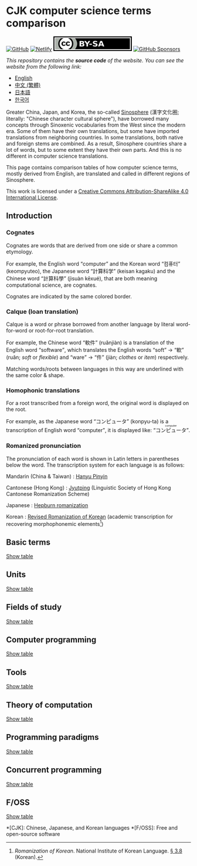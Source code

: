 CJK computer science terms comparison
=====================================

[![GitHub](https://img.shields.io/github/stars/dahlia/cjk-compsci-terms?style=social)][GitHub]
[![Netlify](https://api.netlify.com/api/v1/badges/2ae1a16c-e345-4863-90c0-080e520855a5/deploy-status)][Netlify]
[![Creative Commons License](cc-by-sa.svg)][CC BY-SA 4.0]
[![GitHub Sponsors](https://img.shields.io/github/sponsors/dahlia?logo=github)][GitHub Sponsors]

<!-- hide -->
*This repository contains the **source code** of the website.
You can see the website from the following link:*

 -  [English](https://cjk-compsci-terms.netlify.app/)
 -  [中文 (繁體)](https://cjk-compsci-terms.netlify.app/zh-Hant/)
 -  [日本語](https://cjk-compsci-terms.netlify.app/ja/)
 -  [한국어](https://cjk-compsci-terms.netlify.app/ko/)
<!-- /hide -->

Greater China, Japan, and Korea, the so-called [Sinosphere]
(<span lang="zh-Hant">漢字文化圈</span>;
literally: "Chinese character cultural sphere"),
have borrowed many concepts through Sinoxenic vocabularies from the West
since the modern era.  Some of them have their own translations,
but some have imported translations from neighboring countries.
In some translations, both native and foreign stems are combined.
As a result, Sinosphere countries share a lot of words,
but to some extent they have their own parts.
And this is no different in computer science translations.

This page contains comparison tables of how computer science terms,
mostly derived from English, are translated and called in
different regions of Sinosphere.

This work is licensed under a [Creative Commons Attribution-ShareAlike 4.0
International License][CC BY-SA 4.0].

[Sinosphere]: https://en.wikipedia.org/wiki/Sinosphere
[GitHub]: https://github.com/dahlia/cjk-compsci-terms
[Netlify]: https://app.netlify.com/sites/cjk-compsci-terms/deploys
[CC BY-SA 4.0]: https://creativecommons.org/licenses/by-sa/4.0/
[GitHub Sponsors]: https://github.com/sponsors/dahlia


<!-- TOC: Contents -->


Introduction
------------

### Cognates

Cognates are words that are derived from one side or share a common
etymology.

For example, the English word <q>computer</q> and the Korean word
<q lang="ko">컴퓨터</q> (keompyuteo), the Japanese word
<q lang="ja">計算科学</q> (keisan kagaku) and the Chinese word
<q lang="zh">計算科學</q> (jìsuàn kēxué), that
are both meaning computational science, are cognates.

Cognates are indicated by the same colored border.

### <span lang="fr">Calque</span> (loan translation)

Calque is a word or phrase borrowed from another language by literal
word-for-word or root-for-root translation.

For example, the Chinese word <q lang="zh">軟件</q> (ruǎnjiàn) is a translation
of the English word <q>software</q>, which translates the English words
<q>soft</q> → <q lang="zh">軟</q> (ruǎn; *soft* or *flexible*) and <q>ware</q> →
<q lang="zh">件</q> (jiàn; *clothes* or *item*) respectively.

Matching words/roots between languages in this way are underlined
with the same color & shape.

### Homophonic translations

For a root transcribed from a foreign word,
the original word is displayed on the root.

For example, as the Japanese word <q lang="ja">コンピュータ</q> (konpyu-ta)
is a transcription of English word <q>computer</q>, it is displayed like:
<q lang="ja"><ruby>コンピュータ<rt lang="en">computer</rt></ruby></q>.

### Romanized pronunciation

The pronunciation of each word is shown in Latin letters in parentheses
below the word.  The transcription system for each language is as follows:

Mandarin (China & Taiwan)
:   [Hanyu Pinyin]

Cantonese (Hong Kong)
:   [Jyutping] (Linguistic Society of Hong Kong Cantonese Romanization Scheme)

Japanese
:   [Hepburn romanization]

Korean
:   [Revised Romanization of Korean][RR] (academic transcription for
    recovering morphophonemic elements[^1])

[^1]: <cite>Romanization of Korean</cite>.
      National Institute of Korean Language.
      [§ 3.8][Romanization of Korean § 3.8] (Korean).

[Hanyu Pinyin]: https://en.wikipedia.org/wiki/Pinyin
[Jyutping]: https://en.wikipedia.org/wiki/Jyutping
[Hepburn romanization]: https://en.wikipedia.org/wiki/Hepburn_romanization
[RR]: https://korean.go.kr/front_eng/roman/roman_01.do
[Romanization of Korean § 3.8]: https://kornorms.korean.go.kr/regltn/regltnView.do?regltn_code=0004


Basic terms
-----------

[Show table](tables/basic.yaml)


Units
-----

[Show table](tables/units.yaml)


Fields of study
---------------

[Show table](tables/studies.yaml)


Computer programming
--------------------

[Show table](tables/programming.yaml)


Tools
-----

[Show table](tables/tools.yaml)


Theory of computation
---------------------

[Show table](tables/theory-comp.yaml)


Programming paradigms
---------------------

[Show table](tables/paradigms.yaml)


Concurrent programming
----------------------

[Show table](tables/concurrency.yaml)


F/OSS
-----

[Show table](tables/foss.yaml)


*[CJK]: Chinese, Japanese, and Korean languages
*[F/OSS]: Free and open-source software
